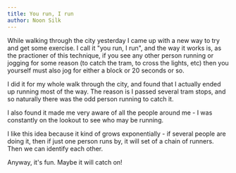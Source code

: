 ```yaml
---
title: You run, I run
author: Noon Silk
---
```


While walking through the city yesterday I came up with a new way to try and
get some exercise. I call it "you run, I run", and the way it works is, as the
practioner of this technique, if you see any other person running or jogging
for some reason (to catch the tram, to cross the lights, etc) then you
yourself must also jog for either a block or 20 seconds or so.

I did it for my whole walk through the city, and found that I actually ended
up running most of the way. The reason is I passed several tram stops, and so
naturally there was the odd person running to catch it.

I also found it made me very aware of all the people around me - I was
constantly on the lookout to see who may be running.

I like this idea because it kind of grows exponentially - if several people
are doing it, then if just one person runs by, it will set of a chain of
runners. Then we can identify each other.

Anyway, it's fun. Maybe it will catch on!

